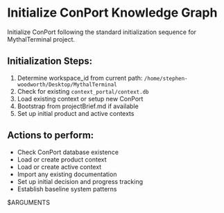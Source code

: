 # Initialize ConPort Knowledge Graph

Initialize ConPort following the standard initialization sequence for MythalTerminal project.

## Initialization Steps:
1. Determine workspace_id from current path: `/home/stephen-woodworth/Desktop/MythalTerminal`
2. Check for existing `context_portal/context.db`
3. Load existing context or setup new ConPort
4. Bootstrap from projectBrief.md if available
5. Set up initial product and active contexts

## Actions to perform:
- Check ConPort database existence
- Load or create product context
- Load or create active context
- Import any existing documentation
- Set up initial decision and progress tracking
- Establish baseline system patterns

$ARGUMENTS